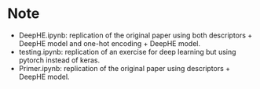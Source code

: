 # Note

* DeepHE.ipynb: replication of the original paper using both descriptors + DeepHE model and one-hot encoding + DeepHE model.
* testing.ipynb: replication of an exercise for deep learning but using pytorch instead of keras.
* Primer.ipynb: replication of the original paper using descriptors + DeepHE model.
